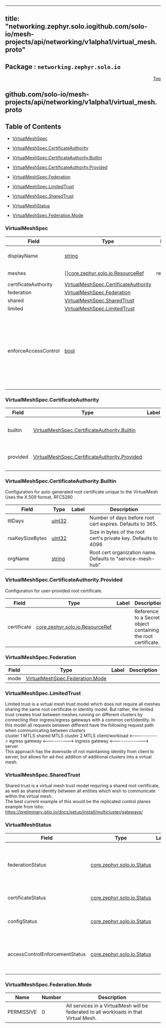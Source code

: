 
---
title: "networking.zephyr.solo.iogithub.com/solo-io/mesh-projects/api/networking/v1alpha1/virtual_mesh.proto"
---

## Package : `networking.zephyr.solo.io`



<a name="top"></a>

<a name="API Reference for github.com/solo-io/mesh-projects/api/networking/v1alpha1/virtual_mesh.proto"></a>
<p align="right"><a href="#top">Top</a></p>

## github.com/solo-io/mesh-projects/api/networking/v1alpha1/virtual_mesh.proto


## Table of Contents
  - [VirtualMeshSpec](#networking.zephyr.solo.io.VirtualMeshSpec)
  - [VirtualMeshSpec.CertificateAuthority](#networking.zephyr.solo.io.VirtualMeshSpec.CertificateAuthority)
  - [VirtualMeshSpec.CertificateAuthority.Builtin](#networking.zephyr.solo.io.VirtualMeshSpec.CertificateAuthority.Builtin)
  - [VirtualMeshSpec.CertificateAuthority.Provided](#networking.zephyr.solo.io.VirtualMeshSpec.CertificateAuthority.Provided)
  - [VirtualMeshSpec.Federation](#networking.zephyr.solo.io.VirtualMeshSpec.Federation)
  - [VirtualMeshSpec.LimitedTrust](#networking.zephyr.solo.io.VirtualMeshSpec.LimitedTrust)
  - [VirtualMeshSpec.SharedTrust](#networking.zephyr.solo.io.VirtualMeshSpec.SharedTrust)
  - [VirtualMeshStatus](#networking.zephyr.solo.io.VirtualMeshStatus)

  - [VirtualMeshSpec.Federation.Mode](#networking.zephyr.solo.io.VirtualMeshSpec.Federation.Mode)






<a name="networking.zephyr.solo.io.VirtualMeshSpec"></a>

### VirtualMeshSpec



| Field | Type | Label | Description |
| ----- | ---- | ----- | ----------- |
| displayName | [string](#string) |  | User-provided display name for the virtual mesh. |
| meshes | [][core.zephyr.solo.io.ResourceRef](#core.zephyr.solo.io.ResourceRef) | repeated | The meshes contained in this virtual mesh. |
| certificateAuthority | [VirtualMeshSpec.CertificateAuthority](#networking.zephyr.solo.io.VirtualMeshSpec.CertificateAuthority) |  |  |
| federation | [VirtualMeshSpec.Federation](#networking.zephyr.solo.io.VirtualMeshSpec.Federation) |  |  |
| shared | [VirtualMeshSpec.SharedTrust](#networking.zephyr.solo.io.VirtualMeshSpec.SharedTrust) |  |  |
| limited | [VirtualMeshSpec.LimitedTrust](#networking.zephyr.solo.io.VirtualMeshSpec.LimitedTrust) |  |  |
| enforceAccessControl | [bool](#bool) |  | If true, by default disallow traffic to all Services in the VirtualMesh unless explicitly allowed through AccessControlPolicies. If false, by default allow traffic to all Services in the VirtualMesh. Defaults to false when not set. |






<a name="networking.zephyr.solo.io.VirtualMeshSpec.CertificateAuthority"></a>

### VirtualMeshSpec.CertificateAuthority



| Field | Type | Label | Description |
| ----- | ---- | ----- | ----------- |
| builtin | [VirtualMeshSpec.CertificateAuthority.Builtin](#networking.zephyr.solo.io.VirtualMeshSpec.CertificateAuthority.Builtin) |  | Use auto-generated root certificate. |
| provided | [VirtualMeshSpec.CertificateAuthority.Provided](#networking.zephyr.solo.io.VirtualMeshSpec.CertificateAuthority.Provided) |  | Use user-provided root certificate. |






<a name="networking.zephyr.solo.io.VirtualMeshSpec.CertificateAuthority.Builtin"></a>

### VirtualMeshSpec.CertificateAuthority.Builtin
Configuration for auto-generated root certificate unique to the VirtualMesh Uses the X.509 format, RFC5280


| Field | Type | Label | Description |
| ----- | ---- | ----- | ----------- |
| ttlDays | [uint32](#uint32) |  | Number of days before root cert expires. Defaults to 365. |
| rsaKeySizeBytes | [uint32](#uint32) |  | Size in bytes of the root cert's private key. Defaults to 4096 |
| orgName | [string](#string) |  | Root cert organization name. Defaults to "service-mesh-hub" |






<a name="networking.zephyr.solo.io.VirtualMeshSpec.CertificateAuthority.Provided"></a>

### VirtualMeshSpec.CertificateAuthority.Provided
Configuration for user-provided root certificate.


| Field | Type | Label | Description |
| ----- | ---- | ----- | ----------- |
| certificate | [core.zephyr.solo.io.ResourceRef](#core.zephyr.solo.io.ResourceRef) |  | Reference to a Secret object containing the root certificate. |






<a name="networking.zephyr.solo.io.VirtualMeshSpec.Federation"></a>

### VirtualMeshSpec.Federation



| Field | Type | Label | Description |
| ----- | ---- | ----- | ----------- |
| mode | [VirtualMeshSpec.Federation.Mode](#networking.zephyr.solo.io.VirtualMeshSpec.Federation.Mode) |  |  |






<a name="networking.zephyr.solo.io.VirtualMeshSpec.LimitedTrust"></a>

### VirtualMeshSpec.LimitedTrust
Limited trust is a virtual mesh trust model which does not require all meshes sharing the same root certificate or identity model. But rather, the limited trust creates trust between meshes running on different clusters by connecting their ingress/egress gateways with a common cert/identity. In this model all requests between different have the following request path when communicating between clusters<br>cluster 1 MTLS               shared MTLS                  cluster 2 MTLS client/workload <-----------> egress gateway <----------> ingress gateway <--------------> server<br>This approach has the downside of not maintaining identity from client to server, but allows for ad-hoc addition of additional clusters into a virtual mesh.






<a name="networking.zephyr.solo.io.VirtualMeshSpec.SharedTrust"></a>

### VirtualMeshSpec.SharedTrust
Shared trust is a virtual mesh trust model requiring a shared root certificate, as well as shared identity between all entities which wish to communicate within the virtual mesh.<br>The best current example of this would be the replicated control planes example from Istio: https://preliminary.istio.io/docs/setup/install/multicluster/gateways/






<a name="networking.zephyr.solo.io.VirtualMeshStatus"></a>

### VirtualMeshStatus



| Field | Type | Label | Description |
| ----- | ---- | ----- | ----------- |
| federationStatus | [core.zephyr.solo.io.Status](#core.zephyr.solo.io.Status) |  | Status of the process writing federation decision metadata onto MeshServices. |
| certificateStatus | [core.zephyr.solo.io.Status](#core.zephyr.solo.io.Status) |  | Status of the process signing CSRs. |
| configStatus | [core.zephyr.solo.io.Status](#core.zephyr.solo.io.Status) |  | Overall validation status of this VirtualMesh. |
| accessControlEnforcementStatus | [core.zephyr.solo.io.Status](#core.zephyr.solo.io.Status) |  | Status of ensuring that access control is enforced within this VirtualMesh. |





 <!-- end messages -->


<a name="networking.zephyr.solo.io.VirtualMeshSpec.Federation.Mode"></a>

### VirtualMeshSpec.Federation.Mode


| Name | Number | Description |
| ---- | ------ | ----------- |
| PERMISSIVE | 0 | All services in a VirtualMesh will be federated to all workloads in that Virtual Mesh. |


 <!-- end enums -->

 <!-- end HasExtensions -->

 <!-- end services -->

